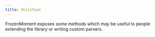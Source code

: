 ```yaml
---
title: Utilities
---
```



FrozenMoment exposes some methods which may be useful to people extending the library or writing custom parsers.
